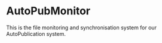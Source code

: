 # AutoPubMonitor
This is the file monitoring and synchronisation  system for our AutoPublication system. 
